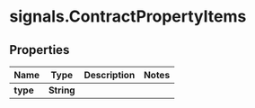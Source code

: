 # signals.ContractPropertyItems

## Properties

Name | Type | Description | Notes
------------ | ------------- | ------------- | -------------
**type** | **String** |  | 


